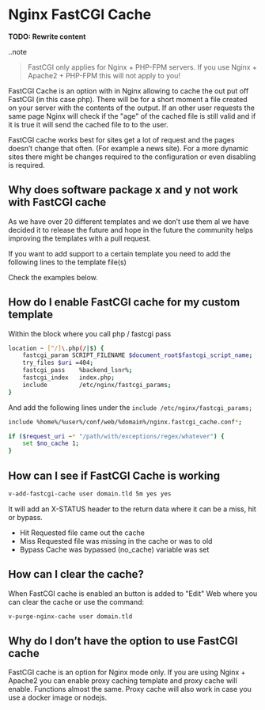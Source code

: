 # Nginx FastCGI Cache

**TODO: Rewrite content**

..note

> FastCGI only applies for Nginx + PHP-FPM servers. If you use Nginx +
> Apache2 + PHP-FPM this will not apply to you!

FastCGI Cache is an option with in Nginx allowing to cache the out put
off FastCGI (in this case php). There will be for a short moment a file
created on your server with the contents of the output. If an other user
requests the same page Nginx will check if the "age" of the cached
file is still valid and if it is true it will send the cached file to to
the user.

FastCGI cache works best for sites get a lot of request and the pages
doesn’t change that often. (For example a news site). For a more
dynamic sites there might be changes required to the configuration or
even disabling is required.

## Why does software package x and y not work with FastCGI cache

As we have over 20 different templates and we don’t use them al we have
decided it to release the future and hope in the future the community
helps improving the templates with a pull request.

If you want to add support to a certain template you need to add the
following lines to the template file(s)

Check the examples below.

## How do I enable FastCGI cache for my custom template

Within the block where you call php / fastcgi pass

```bash
location ~ [^/]\.php(/|$) {
    fastcgi_param SCRIPT_FILENAME $document_root$fastcgi_script_name;
    try_files $uri =404;
    fastcgi_pass    %backend_lsnr%;
    fastcgi_index   index.php;
    include         /etc/nginx/fastcgi_params;
}
```

And add the following lines under the
`include /etc/nginx/fastcgi_params;`

```bash
include %home%/%user%/conf/web/%domain%/nginx.fastcgi_cache.conf*;

if ($request_uri ~* "/path/with/exceptions/regex/whatever") {
    set $no_cache 1;
}
```

## How can I see if FastCGI Cache is working

```bash
v-add-fastcgi-cache user domain.tld 5m yes yes
```

It will add an X-STATUS header to the return data where it can be a
miss, hit or bypass.

- Hit Requested file came out the cache
- Miss Requested file was missing in the cache or was to old
- Bypass Cache was bypassed (no_cache) variable was set

## How can I clear the cache?

When FastCGI cache is enabled an button is added to "Edit" Web where
you can clear the cache or use the command:

```bash
v-purge-nginx-cache user domain.tld
```

## Why do I don’t have the option to use FastCGI cache

FastCGI cache is an option for Nginx mode only. If you are using Nginx +
Apache2 you can enable proxy caching template and proxy cache will
enable. Functions almost the same. Proxy cache will also work in case
you use a docker image or nodejs.
